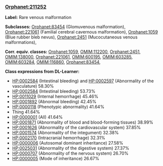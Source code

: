 
### [Orphanet:211252](http://www.orpha.net/ORDO/Orphanet_211252)
**Label:** Rare venous malformation

**Subclasses:** [Orphanet:83454](http://www.orpha.net/ORDO/Orphanet_83454) (Glomuvenous malformation), [Orphanet:221061](http://www.orpha.net/ORDO/Orphanet_221061) (Familial cerebral cavernous malformation), [Orphanet:1059](http://www.orpha.net/ORDO/Orphanet_1059) (Blue rubber bleb nevus), [Orphanet:2451](http://www.orpha.net/ORDO/Orphanet_2451) (Mucocutaneous venous malformations), 

**Corr. equiv. classes:** [Orphanet:1059](http://www.orpha.net/ORDO/Orphanet_1059), [OMIM:112200](http://purl.obolibrary.org/obo/OMIM_112200), [Orphanet:2451](http://www.orpha.net/ORDO/Orphanet_2451), [OMIM:138000](http://purl.obolibrary.org/obo/OMIM_138000), [Orphanet:221061](http://www.orpha.net/ORDO/Orphanet_221061), [OMIM:600195](http://purl.obolibrary.org/obo/OMIM_600195), [OMIM:603285](http://purl.obolibrary.org/obo/OMIM_603285), [OMIM:603284](http://purl.obolibrary.org/obo/OMIM_603284), [OMIM:116860](http://purl.obolibrary.org/obo/OMIM_116860), [Orphanet:83454](http://www.orpha.net/ORDO/Orphanet_83454), 

**Class expressions from DL-Learner:**

- [HP:0002584](http://purl.obolibrary.org/obo/HP_0002584) (Intestinal bleeding) and [HP:0002597](http://purl.obolibrary.org/obo/HP_0002597) (Abnormality of the vasculature) 58.30%
- [HP:0002584](http://purl.obolibrary.org/obo/HP_0002584) (Intestinal bleeding) 53.73%
- [HP:0011029](http://purl.obolibrary.org/obo/HP_0011029) (Internal hemorrhage) 45.46%
- [HP:0001892](http://purl.obolibrary.org/obo/HP_0001892) (Abnormal bleeding) 42.45%
- [HP:0000118](http://purl.obolibrary.org/obo/HP_0000118) (Phenotypic abnormality) 41.64%
- Thing 41.64%
- [HP:0000001](http://purl.obolibrary.org/obo/HP_0000001) (All) 41.64%
- [HP:0001871](http://purl.obolibrary.org/obo/HP_0001871) (Abnormality of blood and blood-forming tissues) 38.99%
- [HP:0001626](http://purl.obolibrary.org/obo/HP_0001626) (Abnormality of the cardiovascular system) 37.85%
- [HP:0001574](http://purl.obolibrary.org/obo/HP_0001574) (Abnormality of the integument) 32.38%
- [HP:0002170](http://purl.obolibrary.org/obo/HP_0002170) (Intracranial hemorrhage) 32.31%
- [HP:0000006](http://purl.obolibrary.org/obo/HP_0000006) (Autosomal dominant inheritance) 27.58%
- [HP:0025031](http://purl.obolibrary.org/obo/HP_0025031) (Abnormality of the digestive system) 27.37%
- [HP:0000707](http://purl.obolibrary.org/obo/HP_0000707) (Abnormality of the nervous system) 26.70%
- [HP:0000005](http://purl.obolibrary.org/obo/HP_0000005) (Mode of inheritance) 26.67%


